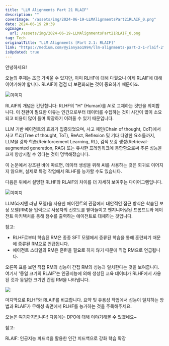 ```yaml
---
title: "LLM Alignments Part 21 RLAIF"
description: ""
coverImage: "/assets/img/2024-06-19-LLMAlignmentsPart21RLAIF_0.png"
date: 2024-06-19 20:39
ogImage:
  url: /assets/img/2024-06-19-LLMAlignmentsPart21RLAIF_0.png
tag: Tech
originalTitle: "LLM Alignments [Part 2.1: RLAIF]"
link: "https://medium.com/@yianyao1994/llm-alignments-part-2-1-rlaif-2f3ea0147522"
isUpdated: true
---
```


안녕하세요!

오늘의 주제는 조금 가벼울 수 있지만, 이미 RLHF에 대해 다뤘으니 이제 RLAIF에 대해 이야기해야 합니다. RLAIF이 점점 더 보편화되는 것이 중요하기 때문이죠.

![이미지](/assets/img/2024-06-19-LLMAlignmentsPart21RLAIF_0.png)

RLAIF의 개념은 간단합니다: RLHF의 "H" (Human)를 AI로 교체하는 것만을 의미합니다. 이 전환이 필요한 이유는 인간으로부터 데이터를 수집하는 것이 시간이 많이 소요되고 비용이 많이 들며 확장하기 어려울 수 있기 때문입니다.

<!-- cozy-coder - 수평 -->

<ins class="adsbygoogle"
     style="display:block"
     data-ad-client="ca-pub-4877378276818686"
     data-ad-slot="1107185301"
     data-ad-format="auto"
     data-full-width-responsive="true"></ins>

<script>
     (adsbygoogle = window.adsbygoogle || []).push({});
</script>

LLM 기반 에이전트의 효과가 입증되었으며, 사고 체인(Chain of thought, CoT)에서 사고 트리(Tree of thought, ToT), ReAct, Reflexion 및 기타 다양한 요소들까지, LLM을 강화 학습(Reinforcement Learning, RL), 검색 보강 생성(Retrieval-augmented generation, RAG) 또는 유사한 프레임워크에 통합함으로써 추론 성능을 크게 향상시킬 수 있다는 것이 명백해졌습니다.

이 논문에서 강조된 바에 따르면, 데이터 생성을 위해 AI를 사용하는 것은 회귀로 이어지지 않으며, 실제로 특정 작업에서 RLHF를 능가할 수도 있습니다.

다음은 위에서 설명한 RLHF와 RLAIF의 차이를 더 자세히 보여주는 다이어그램입니다.

<!-- cozy-coder - 수평 -->

<ins class="adsbygoogle"
     style="display:block"
     data-ad-client="ca-pub-4877378276818686"
     data-ad-slot="1107185301"
     data-ad-format="auto"
     data-full-width-responsive="true"></ins>

<script>
     (adsbygoogle = window.adsbygoogle || []).push({});
</script>

![이미지](/assets/img/2024-06-19-LLMAlignmentsPart21RLAIF_2.png)

LLM(라지앤 러닝 모델)을 사용한 에이전트의 관점에서 대안적인 접근 방식은 학습된 보상 모델(RM)을 입력으로 사용자의 선호도를 받아들이고 엔지니어링된 프롬프트와 에이전트 아키텍처를 통해 점수를 출력하는 에이전트로 대체하는 것입니다.

참고:

- RLHF로부터 학습된 RM은 종종 SFT 모델에서 증류된 학습을 통해 훈련되기 때문에 증류된 RM으로 언급됩니다.
- 에이전트 스타일의 RM은 훈련을 필요로 하지 않기 때문에 직접 RM으로 언급됩니다.

<!-- cozy-coder - 수평 -->

<ins class="adsbygoogle"
     style="display:block"
     data-ad-client="ca-pub-4877378276818686"
     data-ad-slot="1107185301"
     data-ad-format="auto"
     data-full-width-responsive="true"></ins>

<script>
     (adsbygoogle = window.adsbygoogle || []).push({});
</script>

오른쪽 표를 보면 직접 RM의 성능이 간접 RM의 성능과 일치한다는 것을 보여줍니다. 여기서 '동일 크기의 RLAIF'는 인공지능에 의해 생성된 교육 데이터가 RLHF에서 사용된 것과 동일한 크기인 간접 RM을 나타냅니다.

<img src="/assets/img/2024-06-19-LLMAlignmentsPart21RLAIF_3.png" />

마지막으로 RLHF와 RLAIF를 비교합니다. 요약 및 유용성 작업에서 성능이 일치하는 방법과 RLAIF가 무해성 측면에서 RLHF를 능가하는 것을 주목해주세요.

오늘은 여기까지입니다! 다음에는 DPO에 대해 이야기해볼 수 있겠네요~

<!-- cozy-coder - 수평 -->

<ins class="adsbygoogle"
     style="display:block"
     data-ad-client="ca-pub-4877378276818686"
     data-ad-slot="1107185301"
     data-ad-format="auto"
     data-full-width-responsive="true"></ins>

<script>
     (adsbygoogle = window.adsbygoogle || []).push({});
</script>

참고:

RLAIF: 인공지능 피드백을 활용한 인간 피드백으로 강화 학습 확장
